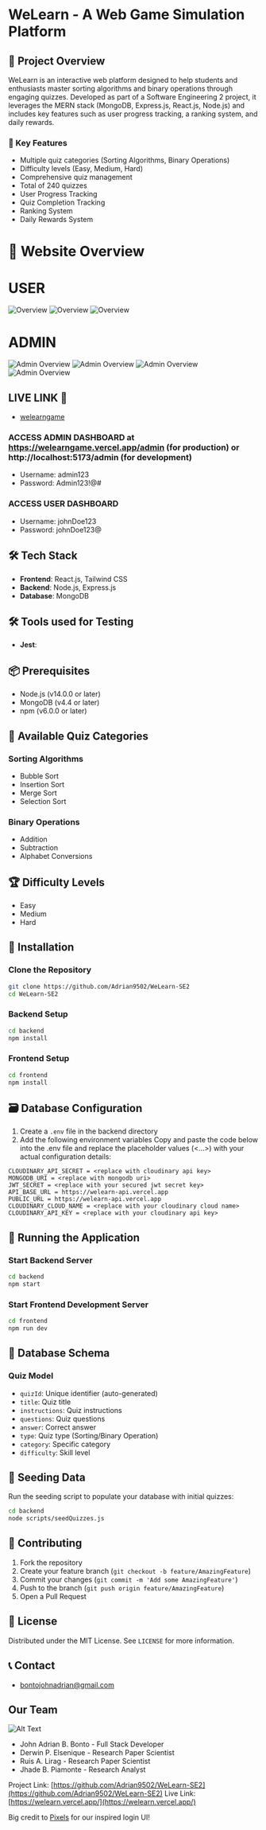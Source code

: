 # WeLearn - A Web Game Simulation Platform

## 🚀 Project Overview

WeLearn is an interactive web platform designed to help students and enthusiasts master sorting algorithms and binary operations through engaging quizzes. Developed as part of a Software Engineering 2 project, it leverages the MERN stack (MongoDB, Express.js, React.js, Node.js) and includes key features such as user progress tracking, a ranking system, and daily rewards.

### 🌟 Key Features

- Multiple quiz categories (Sorting Algorithms, Binary Operations)
- Difficulty levels (Easy, Medium, Hard)
- Comprehensive quiz management
- Total of 240 quizzes
- User Progress Tracking
- Quiz Completion Tracking
- Ranking System
- Daily Rewards System

# 🌟 Website Overview

# USER
![Overview](pictures/overview.png)
![Overview](pictures/overview-1.png)
![Overview](pictures/overview-2.png)

# ADMIN
![Admin Overview](pictures/image_2024-12-11_211426441.png)
![Admin Overview](pictures/image_2024-12-11_211528767.png)
![Admin Overview](pictures/image_2024-12-11_211546093.png)
![Admin Overview](pictures/image_2024-12-11_211557471.png)

## LIVE LINK 🚀
- [welearngame](https://welearngame.vercel.app)

### ACCESS ADMIN DASHBOARD at https://welearngame.vercel.app/admin (for production) or http://localhost:5173/admin (for development)
- Username: admin123
- Password: Admin123!@#

### ACCESS USER DASHBOARD
- Username: johnDoe123
- Password: johnDoe123@

## 🛠 Tech Stack
- **Frontend**: React.js, Tailwind CSS
- **Backend**: Node.js, Express.js
- **Database**: MongoDB

## 🛠 Tools used for Testing
- **Jest**:

## 📦 Prerequisites
- Node.js (v14.0.0 or later)
- MongoDB (v4.4 or later)
- npm (v6.0.0 or later)

## 🌈 Available Quiz Categories
### Sorting Algorithms
- Bubble Sort
- Insertion Sort
- Merge Sort
- Selection Sort

### Binary Operations
- Addition
- Subtraction
- Alphabet Conversions

## 🏆 Difficulty Levels
- Easy
- Medium
- Hard

## 🔧 Installation

### Clone the Repository

```bash
git clone https://github.com/Adrian9502/WeLearn-SE2
cd WeLearn-SE2
```

### Backend Setup

```bash
cd backend
npm install
```

### Frontend Setup

```bash
cd frontend
npm install
```

## 🗃 Database Configuration

1. Create a `.env` file in the backend directory
2. Add the following environment variables
Copy and paste the code below into the .env file and replace the placeholder values (<...>) with your actual configuration details:

```
CLOUDINARY_API_SECRET = <replace with cloudinary api key>
MONGODB_URI = <replace with mongodb uri>
JWT_SECRET = <replace with your secured jwt secret key>
API_BASE_URL = https://welearn-api.vercel.app
PUBLIC_URL = https://welearn-api.vercel.app
CLOUDINARY_CLOUD_NAME = <replace with your cloudinary cloud name>
CLOUDINARY_API_KEY = <replace with your cloudinary api key>
```

## 🚀 Running the Application

### Start Backend Server

```bash
cd backend
npm start
```

### Start Frontend Development Server

```bash
cd frontend
npm run dev
```

## 📝 Database Schema

### Quiz Model

- `quizId`: Unique identifier (auto-generated)
- `title`: Quiz title
- `instructions`: Quiz instructions
- `questions`: Quiz questions
- `answer`: Correct answer
- `type`: Quiz type (Sorting/Binary Operation)
- `category`: Specific category
- `difficulty`: Skill level

## 🧪 Seeding Data

Run the seeding script to populate your database with initial quizzes:

```bash
cd backend
node scripts/seedQuizzes.js
```

## 🤝 Contributing

1. Fork the repository
2. Create your feature branch (`git checkout -b feature/AmazingFeature`)
3. Commit your changes (`git commit -m 'Add some AmazingFeature'`)
4. Push to the branch (`git push origin feature/AmazingFeature`)
5. Open a Pull Request

## 📄 License

Distributed under the MIT License. See `LICENSE` for more information.

## 📞 Contact

- bontojohnadrian@gmail.com

## Our Team

![Alt Text](image_2024-12-17_213443971.png)

- John Adrian B. Bonto - Full Stack Developer
- Derwin P. Elsenique - Research Paper Scientist
- Ruis A. Lirag - Research Paper Scientist
- Jhade B. Piamonte - Research Analyst

Project Link: [https://github.com/Adrian9502/WeLearn-SE2](https://github.com/Adrian9502/WeLearn-SE2)
Live Link: [https://welearn.vercel.app/](https://welearn.vercel.app/)

Big credit to [Pixels](https://www.pixels.xyz) for our inspired login UI!
